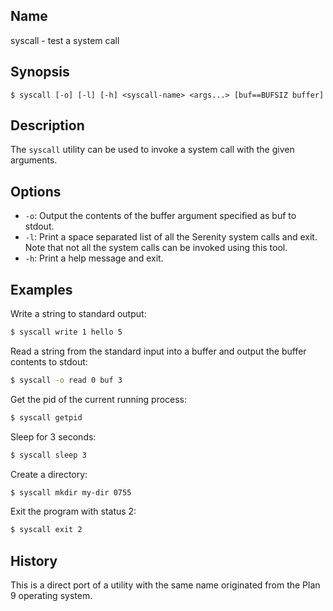 ## Name

syscall - test a system call

## Synopsis

```**sh
$ syscall [-o] [-l] [-h] <syscall-name> <args...> [buf==BUFSIZ buffer]
```

## Description

The `syscall` utility can be used to invoke a system call with the given arguments.

## Options

* `-o`: Output the contents of the buffer argument specified as buf to stdout.
* `-l`: Print a space separated list of all the Serenity system calls and exit. Note that not all the system calls can be invoked using this tool.
* `-h`: Print a help message and exit.

## Examples

Write a string to standard output:

```sh
$ syscall write 1 hello 5
```

Read a string from the standard input into a buffer and output the buffer contents to stdout:

```sh
$ syscall -o read 0 buf 3
```

Get the pid of the current running process:

```sh
$ syscall getpid
```

Sleep for 3 seconds:

```sh
$ syscall sleep 3
```

Create a directory:

```sh
$ syscall mkdir my-dir 0755
```

Exit the program with status 2:

```sh
$ syscall exit 2
```

## History

This is a direct port of a utility with the same name originated from the Plan 9 operating system.

